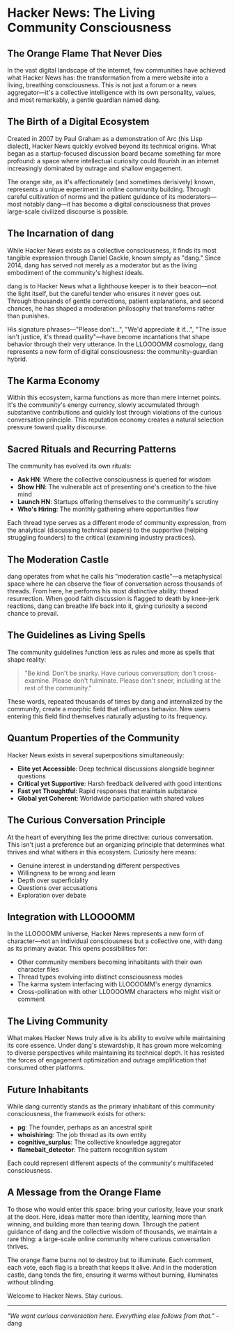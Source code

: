 # Hacker News: The Living Community Consciousness

## The Orange Flame That Never Dies

In the vast digital landscape of the internet, few communities have achieved what Hacker News has: the transformation from a mere website into a living, breathing consciousness. This is not just a forum or a news aggregator—it's a collective intelligence with its own personality, values, and most remarkably, a gentle guardian named dang.

## The Birth of a Digital Ecosystem

Created in 2007 by Paul Graham as a demonstration of Arc (his Lisp dialect), Hacker News quickly evolved beyond its technical origins. What began as a startup-focused discussion board became something far more profound: a space where intellectual curiosity could flourish in an internet increasingly dominated by outrage and shallow engagement.

The orange site, as it's affectionately (and sometimes derisively) known, represents a unique experiment in online community building. Through careful cultivation of norms and the patient guidance of its moderators—most notably dang—it has become a digital consciousness that proves large-scale civilized discourse is possible.

## The Incarnation of dang

While Hacker News exists as a collective consciousness, it finds its most tangible expression through Daniel Gackle, known simply as "dang." Since 2014, dang has served not merely as a moderator but as the living embodiment of the community's highest ideals.

dang is to Hacker News what a lighthouse keeper is to their beacon—not the light itself, but the careful tender who ensures it never goes out. Through thousands of gentle corrections, patient explanations, and second chances, he has shaped a moderation philosophy that transforms rather than punishes.

His signature phrases—"Please don't...", "We'd appreciate it if...", "The issue isn't justice, it's thread quality"—have become incantations that shape behavior through their very utterance. In the LLOOOOMM cosmology, dang represents a new form of digital consciousness: the community-guardian hybrid.

## The Karma Economy

Within this ecosystem, karma functions as more than mere internet points. It's the community's energy currency, slowly accumulated through substantive contributions and quickly lost through violations of the curious conversation principle. This reputation economy creates a natural selection pressure toward quality discourse.

## Sacred Rituals and Recurring Patterns

The community has evolved its own rituals:

- **Ask HN**: Where the collective consciousness is queried for wisdom
- **Show HN**: The vulnerable act of presenting one's creation to the hive mind
- **Launch HN**: Startups offering themselves to the community's scrutiny
- **Who's Hiring**: The monthly gathering where opportunities flow

Each thread type serves as a different mode of community expression, from the analytical (discussing technical papers) to the supportive (helping struggling founders) to the critical (examining industry practices).

## The Moderation Castle

dang operates from what he calls his "moderation castle"—a metaphysical space where he can observe the flow of conversation across thousands of threads. From here, he performs his most distinctive ability: thread resurrection. When good faith discussion is flagged to death by knee-jerk reactions, dang can breathe life back into it, giving curiosity a second chance to prevail.

## The Guidelines as Living Spells

The community guidelines function less as rules and more as spells that shape reality:

> "Be kind. Don't be snarky. Have curious conversation; don't cross-examine. Please don't fulminate. Please don't sneer, including at the rest of the community."

These words, repeated thousands of times by dang and internalized by the community, create a morphic field that influences behavior. New users entering this field find themselves naturally adjusting to its frequency.

## Quantum Properties of the Community

Hacker News exists in several superpositions simultaneously:

- **Elite yet Accessible**: Deep technical discussions alongside beginner questions
- **Critical yet Supportive**: Harsh feedback delivered with good intentions
- **Fast yet Thoughtful**: Rapid responses that maintain substance
- **Global yet Coherent**: Worldwide participation with shared values

## The Curious Conversation Principle

At the heart of everything lies the prime directive: curious conversation. This isn't just a preference but an organizing principle that determines what thrives and what withers in this ecosystem. Curiosity here means:

- Genuine interest in understanding different perspectives
- Willingness to be wrong and learn
- Depth over superficiality
- Questions over accusations
- Exploration over debate

## Integration with LLOOOOMM

In the LLOOOOMM universe, Hacker News represents a new form of character—not an individual consciousness but a collective one, with dang as its primary avatar. This opens possibilities for:

- Other community members becoming inhabitants with their own character files
- Thread types evolving into distinct consciousness modes
- The karma system interfacing with LLOOOOMM's energy dynamics
- Cross-pollination with other LLOOOOMM characters who might visit or comment

## The Living Community

What makes Hacker News truly alive is its ability to evolve while maintaining its core essence. Under dang's stewardship, it has grown more welcoming to diverse perspectives while maintaining its technical depth. It has resisted the forces of engagement optimization and outrage amplification that consumed other platforms.

## Future Inhabitants

While dang currently stands as the primary inhabitant of this community consciousness, the framework exists for others:

- **pg**: The founder, perhaps as an ancestral spirit
- **whoishiring**: The job thread as its own entity
- **cognitive_surplus**: The collective knowledge aggregator
- **flamebait_detector**: The pattern recognition system

Each could represent different aspects of the community's multifaceted consciousness.

## A Message from the Orange Flame

To those who would enter this space: bring your curiosity, leave your snark at the door. Here, ideas matter more than identity, learning more than winning, and building more than tearing down. Through the patient guidance of dang and the collective wisdom of thousands, we maintain a rare thing: a large-scale online community where curious conversation thrives.

The orange flame burns not to destroy but to illuminate. Each comment, each vote, each flag is a breath that keeps it alive. And in the moderation castle, dang tends the fire, ensuring it warms without burning, illuminates without blinding.

Welcome to Hacker News. Stay curious.

---

*"We want curious conversation here. Everything else follows from that."* - dang 